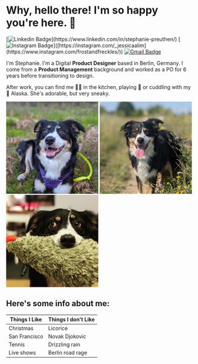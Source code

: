 # Why, hello there! I'm so happy you're here. 👋
[![Linkedin Badge](https://img.shields.io/badge/-stephanie-blue?style=flat&logo=Linkedin&logoColor=white&link=[https://www.linkedin.com/in/jlim/](https://www.linkedin.com/in/stephanie-preuthen/))](https://www.linkedin.com/in/stephanie-preuthen/)
[![Instagram Badge](https://img.shields.io/badge/-@frostandfreckles-purple?style=flat&logo=instagram&logoColor=white&link=[https://instagram.com/_jessicaalim/](https://www.instagram.com/frostandfreckles/))]([https://instagram.com/_jessicaalim](https://www.instagram.com/frostandfreckles/))
[![Gmail Badge](https://img.shields.io/badge/-kann.zaubern-c14438?style=flat&logo=Gmail&logoColor=white&link=mailto:kann.zaubern@gmail.com)](mailto:kann.zaubern@gmail.com)

I'm Stephanie. I'm a Digital **Product Designer** based in Berlin, Germany. I come from a **Product Management** background and worked as a PO for 6 years before transitioning to design.

After work, you can find me 👩‍🍳 in the kitchen, playing 🎾 or cuddling with my 🐶 Alaska. She's adorable, but very sneaky.

![DOG](./a1.jpg) ![DOG](./a2.jpg) ![DOG](./a3.jpg) 

## Here's some info about me:

| Things I Like  | Things I don't Like |
| ------------- | -------------------- |
| Christmas     | Licorice             |
| San Francisco | Novak Djokovic       |
| Tennis        | Drizzling rain       |
| Live shows    | Berlin road rage     |
